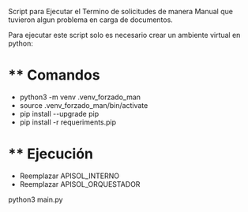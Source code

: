 Script para Ejecutar el Termino de solicitudes de manera Manual que tuvieron algun problema
en carga de documentos.

Para ejecutar este script solo es necesario crear un ambiente virtual en python:

** Comandos
==========================================
* python3 -m venv .venv_forzado_man  
* source .venv_forzado_man/bin/activate
* pip install --upgrade pip
* pip install -r  requeriments.pip

** Ejecución
============================================
* Reemplazar APISOL_INTERNO
* Reemplazar APISOL_ORQUESTADOR

python3 main.py
